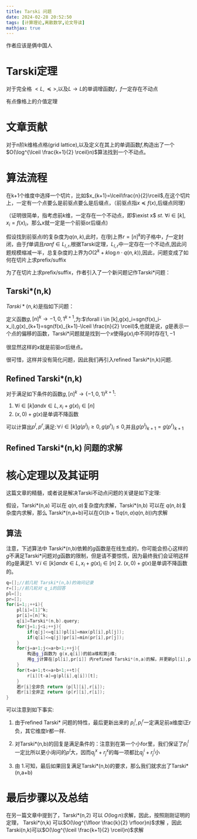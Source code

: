 ```yaml
---
title: Tarski 问题
date: 2024-02-28 20:52:50
tags: [计算理论,离散数学,论文导读]
mathjax: true
---
```

作者应该是俩中国人

# Tarski定理
对于完全格 $<L,\preceq>$,以及$L \to L$的单调增函数$f$，$f$一定存在不动点

有点像格上的介值定理
# 文章贡献
对于n阶k维格点格(grid lattice),以及定义在其上的单调函数$f$,构造出了一个$O(\log^{\lceil \frac{k+1}{2} \rceil}n)$算法找到一个不动点。
# 算法流程
在k+1个维度中选择一个切片，比如$x_{k+1}=\lceil\frac{n}{2}\rceil$,在这个切片上，一定有一个点要么是前驱点要么是后缀点，（前驱点指$x \preceq f(x)$,后缀点同理）

（证明很简单，指考虑前$k$维，一定存在一个不动点，即$\exist x$ $st.$ $\forall i \in[k],x_i=f(x)_i$，那么$x$就一定是一个前驱or后缀点)

假设找到前驱点$l$的复杂度为$q(n,k)$,此时，在$l$到上界$r=[n]^k$的子格中，$f$一定封闭，由于$f$单调且$ranf\in L_{l,r}$,根据Tarski定理，$L_{l,r}$中一定存在一个不动点,因此问题规模缩减一半，总复杂度的上界为$O(2^k+k\log n \cdot q(n,k))$,因此，问题变成了如何在切片上求prefix/suffix

为了在切片上求prefix/suffix，作者引入了一个新问题记作Tarski*问题：

## Tarski*(n,k)
$Tarski*(n,k)$是指如下问题：

定义函数$g,[n]^k \to {-1,0,1}^{k+1}$,为:$\forall i \in [k],g(x)_i=sgn(f(x)_i-x_i),g(x)_{k+1}=sgn(f(x)_{k+1}-\lceil \frac{n}{2} \rceil)$,也就是说，$g$是表示一个点的偏移的函数，Tarski*问题就是找到一个$x$使得${g(x)_i}$中不同时存在$1,-1$

很显然这样的$x$就是前驱or后继点。

很可惜，这样并没有简化问题，因此我们再引入refined Tarski*(n,k)问题.

## Refined Tarski*(n,k)
对于满足如下条件的函数$g,[n]^k \to \{-1,0,1\}^{k+1}$:

1. $\forall i \in [k] and x \in L,x_i+g(x)_i \in [n]$
2. $(x,0)+g(x)$是单调不降函数

可以计算出$p^l,p^r$,满足:$\forall i \in [k] g(p^l)_i \geq 0 ,g(p^r)_i \leq 0$,并且$g(p^l)_{k+1}=g(p^r)_{k+1}$

## Refined Tarski*(n,k) 问题的求解


# 核心定理以及其证明
这篇文章的精髓，或者说是解决Tarski不动点问题的关键是如下定理:

假设，Tarski*(n,a) 可以在 $q(n,a)$复杂度内求解，Tarski*(n,b) 可以在 $q(n,b)$复杂度内求解，那么 Tarski*(n,a+b)可以在$O((b+1)q(n,a)q(n,b))$内求解

## 算法
注意，下述算法中 Tarski*(n,b)依赖的$g$函数是在线生成的，你可能会担心这样的$g$不满足Tarski*问题对$g$函数的限制，但是请不要惊慌，因为最终我们会证明这样的$g$是满足1. $\forall i \in [k] and x \in L,x_i+g(x)_i \in [n]$
2. $(x,0)+g(x)$是单调不降函数 的。

```cpp
q=[];//前几轮 Tarski*(n,b)的询问记录
r=[];//前几轮对 q_i的回答
pl=[];
pr=[];
for(i=1;;++i){
    pl[i]=[1]^k;
    pr[i]=[n]^k;
    q[i]=Tarski*(n,b).query;
    for(j=1;j<i;++j){
        if(q[j]<=q[i])pl[i]=max(pl[i],pl[j]);
        if(q[i]<=q[j])pr[i]=min(pr[i],pr[j]);
    }
    for(j=a+1;j<=a+b+1;++j){
        构造g_j函数为 g(x,q[i])的前a维和第j维;
        用g_j计算在[pl[i],pr[i]] 内refined Tarski*(n,a)的解，并更新pl[i],pr[i]
    }
    for(t=a+1;t<=a+b+1;++t){
        r[i][t-a]=g(pl[i],q[i])[t];
    }
    若r[i]全非负 return (p[l][i],r[i]);
    若r[i]全非正 return (p[r][i],r[i]);
}
```
可以注意到如下事实:

1. 由于refined Tarski* 问题的特性，最后更新出来的 $p^l_i,p^r_i$一定满足前a维度l正r负，其它维度lr都一样.

2. 对Tarski*(n,b)的回复是满足条件的：注意到在第一个小for里，我们保证了$p^l_i$一定比所以更小询问的$p^l$大，因而$q^{x}_j+r^{x}_j$的每一项都比$q^{i}_j+r^{i}_j$小

3. 由 1.可知，最后如果回复满足Tarski*(n,b)的要求，那么我们就求出了Tarski*(n,a+b)

# 最后步骤以及总结
在另一篇文章中提到了，Tarski*(n,2) 可以 $O(\log n)$求解，因此，按照刚刚证明的定理， Tarski*(n,k) 可以$O(\log^{\lfloor \frac{k}{2} \rfloor}n)$求解 ，因此 Tarski(n,k)可以$O(\log^{\lceil \frac{k+1}{2} \rceil}n)$求解